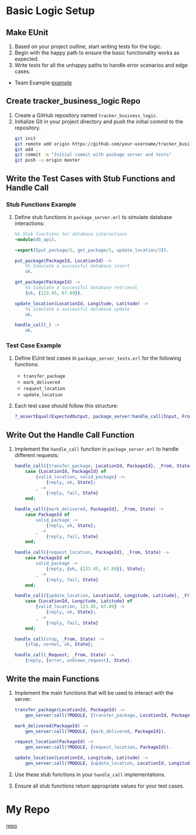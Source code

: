 # Basic Logic Setup

## Make EUnit

1. Based on your project outline, start writing tests for the logic.
2. Begin with the happy path to ensure the basic functionality works as expected.
3. Write tests for all the unhappy paths to handle error scenarios and edge cases.

- Team Example
[example](https://github.com/atk21009/Package_project/blob/main/weekly_stuff/UnitTest.md)

## Create tracker_business_logic Repo

1. Create a GitHub repository named `tracker_business_logic`.
2. Initialize Git in your project directory and push the initial commit to the repository.
    ```bash
    git init
    git remote add origin https://github.com/your-username/tracker_business_logic.git
    git add .
    git commit -m "Initial commit with package server and tests"
    git push -u origin master
    ```

## Write the Test Cases with Stub Functions and Handle Call

### Stub Functions Example

1. Define stub functions in `package_server.erl` to simulate database interactions:
    ```erlang
    %% Stub functions for database interactions
    -module(db_api).

    -export([put_package/2, get_package/1, update_location/3]).

    put_package(PackageId, LocationId) ->
        %% Simulate a successful database insert
        ok.

    get_package(PackageId) ->
        %% Simulate a successful database retrieval
        {ok, {123.45, 67.89}}.

    update_location(LocationId, Longitude, Latitude) ->
        %% Simulate a successful database update
        ok.

    handle_call(_) ->
        ok.
    ```

### Test Case Example

1. Define EUnit test cases in `package_server_tests.erl` for the following functions:
    - `transfer_package`
    - `mark_delivered`
    - `request_location`
    - `update_location`

2. Each test case should follow this structure:
    ```erlang
    ?_assertEqual(ExpectedOutput, package_server:handle_call(Input, From, State)).
    ```



## Write Out the Handle Call Function

1. Implement the `handle_call` function in `package_server.erl` to handle different requests:
    ```erlang
    handle_call({transfer_package, LocationId, PackageId}, _From, State) ->
        case {LocationId, PackageId} of
            {valid_location, valid_package} ->
                {reply, ok, State};
            _ ->
                {reply, fail, State}
        end;

    handle_call({mark_delivered, PackageId}, _From, State) ->
        case PackageId of
            valid_package ->
                {reply, ok, State};
            _ ->
                {reply, fail, State}
        end;

    handle_call({request_location, PackageId}, _From, State) ->
        case PackageId of
            valid_package ->
                {reply, {ok, {123.45, 67.89}}, State};
            _ ->
                {reply, fail, State}
        end;

    handle_call({update_location, LocationId, Longitude, Latitude}, _From, State) ->
        case {LocationId, Longitude, Latitude} of
            {valid_location, 123.45, 67.89} ->
                {reply, ok, State};
            _ ->
                {reply, fail, State}
        end;

    handle_call(stop, _From, State) ->
        {stop, normal, ok, State};

    handle_call(_Request, _From, State) ->
        {reply, {error, unknown_request}, State}.
    ```

## Write the main Functions

1. Implement the main functions that will be used to interact with the server:
    ```erlang
    transfer_package(LocationId, PackageId) ->
        gen_server:call(?MODULE, {transfer_package, LocationId, PackageId}).

    mark_delivered(PackageId) ->
        gen_server:call(?MODULE, {mark_delivered, PackageId}).

    request_location(PackageId) ->
        gen_server:call(?MODULE, {request_location, PackageId}).

    update_location(LocationId, Longitude, Latitude) ->
        gen_server:call(?MODULE, {update_location, LocationId, Longitude, Latitude}).
    ```

2. Use these stub functions in your `handle_call` implementations.

3. Ensure all stub functions return appropriate values for your test cases.

# My Repo

[repo](repo_path)
